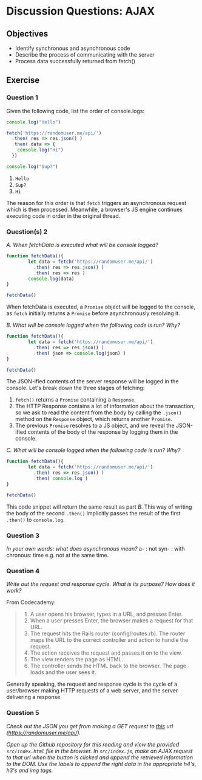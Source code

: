 # Discussion Questions: AJAX

## Objectives

* Identify synchronous and asynchronous code
* Describe the process of communicating with the server
* Process data successfully returned from fetch()

## Exercise

### Question 1

Given the following code, list the order of console.logs:

```javascript
console.log("Hello")

fetch('https://randomuser.me/api/')
  .then( res => res.json() )
  .then( data => {
    console.log("Hi") 
  })

console.log("Sup?")
```
1. `Hello`
2. `Sup?`
3. `Hi`

The reason for this order is that `fetch` triggers an asynchronous request which is then processed. Meanwhile, a browser's JS engine continues executing code in order in the original thread.

### Question(s) 2

*A. When fetchData is executed what will be console logged?*

```javascript
function fetchData(){
        let data = fetch('https://randomuser.me/api/')
          .then( res => res.json() )
          .then( res => res )
        console.log(data)	
}

fetchData()
```
When fetchData is executed, a `Promise` object will be logged to the console, as `fetch` initially returns a `Promise` before asynchronously resolving it. 


*B. What will be console logged when the following code is run? Why?*

```javascript
function fetchData(){
        let data = fetch('https://randomuser.me/api/')
          .then( res => res.json() )
          .then( json => console.log(json) )
}

fetchData()
```
The JSON-ified contents of the server response will be logged in the console. Let's break down the three stages of fetching:
1. `fetch()` returns a `Promise` containing a `Response`. 
2. The HTTP Response contains a lot of information about the transaction, so we ask to read the content from the body by calling the `.json()` method on the `Response` object, which returns another `Promise`.
3. The previous `Promise` resolves to a JS object, and we reveal the JSON-ified contents of the body of the response by logging them in the console.


*C. What will be console logged when the following code is run? Why?*

```javascript
function fetchData(){
        let data = fetch('https://randomuser.me/api/')
          .then( res => res.json() )
          .then( console.log )
}

fetchData()
```
This code snippet will return the same result as part *B*. This way of writing the body of the second `.then()` implicitly passes the result of the first `.then()` to `console.log`. 

### Question 3

*In your own words: what does asynchronous mean?*
a- : not
syn- : with
chronous: time
e.g. not at the same time.

### Question 4

*Write out the request and response cycle. What is its purpose? How does it work?*

From Codecademy:
> 1. A user opens his browser, types in a URL, and presses Enter.
> 2. When a user presses Enter, the browser makes a request for that URL.
> 3. The request hits the Rails router (config/routes.rb). The router maps the URL to the correct controller and action to handle the request.
> 4. The action receives the request and passes it on to the view.
> 5. The view renders the page as HTML.
> 6. The controller sends the HTML back to the browser. The page loads and the user sees it.

Generally speaking, the request and response cycle is the cycle of a user/browser making HTTP requests of a web server, and the server delivering a response.


### Question 5

*Check out the JSON you get from making a GET request to [this](https://randomuser.me/api/) url (https://randomuser.me/api/).*

*Open up the Github repository for this reading and view the provided `src/index.html` file in the browser. In `src/index.js`, make an AJAX request to that url when the button is clicked and append the retrieved information to the DOM. Use the labels to append the right data in the appropriate h4's, h3's and img tags.*
